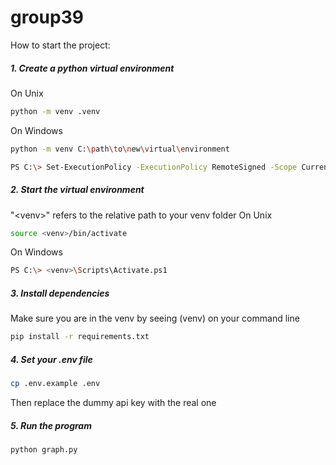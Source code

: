 # group39
How to start the project:
##### 1. Create a python virtual environment
On Unix
```Bash
python -m venv .venv
```
On Windows
```Bash
python -m venv C:\path\to\new\virtual\environment

PS C:\> Set-ExecutionPolicy -ExecutionPolicy RemoteSigned -Scope CurrentUser
```

##### 2. Start the virtual environment
"\<venv>" refers to the relative path to your venv folder
On Unix
```Bash
source <venv>/bin/activate
```
On Windows
```Bash
PS C:\> <venv>\Scripts\Activate.ps1
```

##### 3. Install dependencies
Make sure you are in the venv by seeing (venv) on your command line
```Bash
pip install -r requirements.txt
```

##### 4. Set your .env file
```Bash
cp .env.example .env
```
Then replace the dummy api key with the real one

##### 5. Run the program
```Bash
python graph.py
```